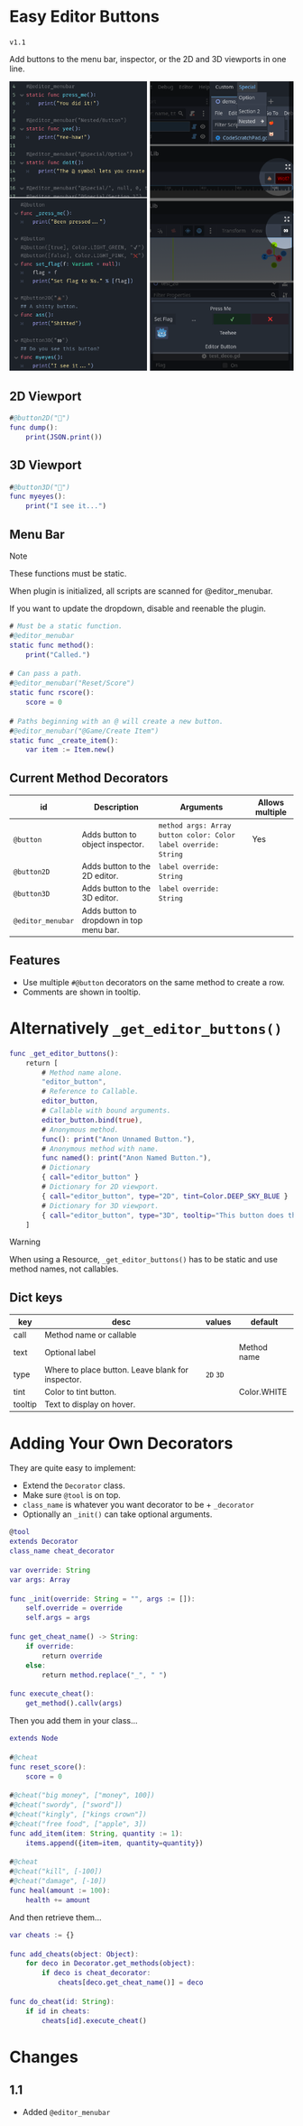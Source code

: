 # Easy Editor Buttons
`v1.1`

Add buttons to the menu bar, inspector, or the 2D and 3D viewports in one line.

![](README/decorators.png)

## 2D Viewport
```gd
#@button2D("💩")
func dump():
	print(JSON.print())
```

## 3D Viewport
```gd
#@button3D("👀")
func myeyes():
	print("I see it...")
```

## Menu Bar
> [!NOTE]
> These functions must be static.
> 
> When plugin is initialized, all scripts are scanned for @editor_menubar.
> 
> If you want to update the dropdown, disable and reenable the plugin.

```gd
# Must be a static function.
#@editor_menubar
static func method():
	print("Called.")

# Can pass a path.
#@editor_menubar("Reset/Score")
static func rscore():
	score = 0

# Paths beginning with an @ will create a new button.
#@editor_menubar("@Game/Create Item")
static func _create_item():
	var item := Item.new()
```

## Current Method Decorators
|id|Description|Arguments|Allows multiple|
|--|-----------|---------|---------------|
|`@button`| Adds button to object inspector.| `method args: Array` `button color: Color` `label override: String`|Yes|
|`@button2D`| Adds button to the 2D editor.| `label override: String` | |
|`@button3D`| Adds button to the 3D editor.| `label override: String` | |
|`@editor_menubar`|Adds button to dropdown in top menu bar.| | |

## Features
- Use multiple `#@button` decorators on the same method to create a row.
- Comments are shown in tooltip.

# Alternatively `_get_editor_buttons()`

```gd
func _get_editor_buttons():
	return [
		# Method name alone.
		"editor_button",
		# Reference to Callable.
		editor_button,
		# Callable with bound arguments.
		editor_button.bind(true),
		# Anonymous method.
		func(): print("Anon Unnamed Button."),
		# Anonymous method with name.
		func named(): print("Anon Named Button."),
		# Dictionary
		{ call="editor_button" }
		# Dictionary for 2D viewport.
		{ call="editor_button", type="2D", tint=Color.DEEP_SKY_BLUE }
		# Dictionary for 3D viewport.
		{ call="editor_button", type="3D", tooltip="This button does things." }
	]
```

> [!WARNING]
> When using a Resource, `_get_editor_buttons()` has to be static and use method names, not callables.

## Dict keys

|key|desc|values|default|
|---|----|------|-------|
|call|Method name or callable|||
|text|Optional label||Method name|
|type|Where to place button. Leave blank for inspector.|`2D` `3D`||
|tint|Color to tint button.||Color.WHITE|
|tooltip|Text to display on hover.|||

# Adding Your Own Decorators

They are quite easy to implement:

- Extend the `Decorator` class.
- Make sure `@tool` is on top.
- `class_name` is whatever you want decorator to be + `_decorator`
- Optionally an `_init()` can take optional arguments.

```gd
@tool
extends Decorator
class_name cheat_decorator

var override: String
var args: Array

func _init(override: String = "", args := []):
	self.override = override
	self.args = args

func get_cheat_name() -> String:
	if override:
		return override
	else:
		return method.replace("_", " ")

func execute_cheat():
	get_method().callv(args)
```

Then you add them in your class...

```gd
extends Node

#@cheat
func reset_score():
	score = 0

#@cheat("big money", ["money", 100])
#@cheat("swordy", ["sword"])
#@cheat("kingly", ["kings crown"])
#@cheat("free food", ["apple", 3])
func add_item(item: String, quantity := 1):
	items.append({item=item, quantity=quantity})

#@cheat
#@cheat("kill", [-100])
#@cheat("damage", [-10])
func heal(amount := 100):
	health += amount
```

And then retrieve them...

```gd
var cheats := {}

func add_cheats(object: Object):
	for deco in Decorator.get_methods(object):
		if deco is cheat_decorator:
			cheats[deco.get_cheat_name()] = deco

func do_cheat(id: String):
	if id in cheats:
		cheats[id].execute_cheat()
```

# Changes
## 1.1
- Added `@editor_menubar`
